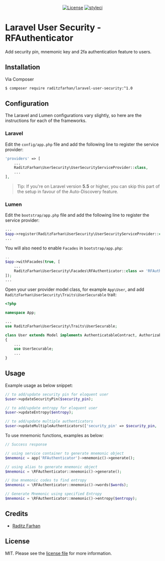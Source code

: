 <p align="center">   
    <a href="https://github.com/raditzfarhan/laravel-user-security"><img src="https://img.shields.io/badge/License-MIT-yellow.svg?style=flat-square" alt="License"></a>
    <a href="https://github.com/raditzfarhan/laravel-user-security"><img src="https://github.styleci.io/repos/7548986/shield?style=square" alt="styleci"></img></a>
</p>

# Laravel User Security - RFAuthenticator

Add security pin, mnemonic key and 2fa authentication feature to users.

## Installation

Via Composer

``` bash
$ composer require raditzfarhan/laravel-user-security:^1.0
```

## Configuration

The Laravel and Lumen configurations vary slightly, so here are the instructions for each of the frameworks.

### Laravel

Edit the `config/app.php` file and add the following line to register the service provider:

```php
'providers' => [
    ...
    RaditzFarhan\UserSecurity\UserSecurityServiceProvider::class,
    ...
],
```

> Tip: If you're on Laravel version **5.5** or higher, you can skip this part of the setup in favour of the Auto-Discovery feature.

### Lumen

Edit the `bootstrap/app.php` file and add the following line to register the service provider:

```php
...
$app->register(RaditzFarhan\UserSecurity\UserSecurityServiceProvider::class);
...
```

You will also need to enable `Facades`  in `bootstrap/app.php`:

```php
..
$app->withFacades(true, [
    ...
    RaditzFarhan\UserSecurity\Facades\RFAuthenticator::class => 'RFAuthenticator'
]);
...
```

Open your user provider model class, for example `App\User`, and add `RaditzFarhan\UserSecurity\Traits\UserSecurable` trait:

```php
<?php

namespace App;

...
use RaditzFarhan\UserSecurity\Traits\UserSecurable;

class User extends Model implements AuthenticatableContract, AuthorizableContract
{
    ...
    use UserSecurable;
    ...
}
```

## Usage

Example usage as below snippet:

```php
// to add/update security pin for eloquent user
$user->updateSecurityPin($security_pin);

// to add/update entropy for eloquent user
$user->updateEntropy($entropy);

// to add/update multiple authenticators
$user->updateMultipleAuthenticators(['security_pin' => $security_pin, 'mnemonic_entropy' => $entropy]);
```

To use mnemonic functions, examples as below:

```php
// Success response

// using service container to generate mnemonic object
$mnemonic = app('RFAuthenticator')->mnemonic()->generate();

// using alias to generate mnemonic object
$mnemonic = \RFAuthenticator::mnemonic()->generate();

// Use mnemonic codes to find entropy
$mnemonic = \RFAuthenticator::mnemonic()->words($words);

// Generate Mnemonic using specified Entropy
$mnemonic = \RFAuthenticator::mnemonic()->entropy($entropy);
```

## Credits

- [Raditz Farhan](https://github.com/raditzfarhan)

## License

MIT. Please see the [license file](LICENSE) for more information.